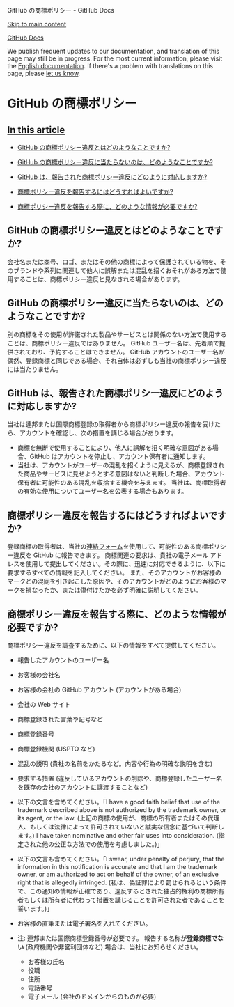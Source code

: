 GitHub の商標ポリシー - GitHub Docs

[Skip to main content](#main-content)

[](/ja)[GitHub Docs](/ja)

We publish frequent updates to our documentation, and translation of this page may still be in progress. For the most current information, please visit the [English documentation](/en). If there's a problem with translations on this page, please [let us know](https://github.com/contact?form[subject]=translation%20issue%20on%20docs.github.com&form[comments]=).

GitHub の商標ポリシー
==========

[In this article](/site-policy/content-removal-policies/github-trademark-policy#in-this-article)
----------

* [GitHub の商標ポリシー違反とはどのようなことですか?](#github-の商標ポリシー違反とはどのようなことですか)

* [GitHub の商標ポリシー違反に当たらないのは、どのようなことですか?](#github-の商標ポリシー違反に当たらないのはどのようなことですか)

* [GitHub は、報告された商標ポリシー違反にどのように対応しますか?](#github-は報告された商標ポリシー違反にどのように対応しますか)

* [商標ポリシー違反を報告するにはどうすればよいですか?](#商標ポリシー違反を報告するにはどうすればよいですか)

* [商標ポリシー違反を報告する際に、どのような情報が必要ですか?](#商標ポリシー違反を報告する際にどのような情報が必要ですか)

[](#github-の商標ポリシー違反とはどのようなことですか)[]()GitHub の商標ポリシー違反とはどのようなことですか?
----------

会社名または商号、ロゴ、またはその他の商標によって保護されている物を、そのブランドや系列に関連して他人に誤解または混乱を招くおそれがある方法で使用することは、商標ポリシー違反と見なされる場合があります。

[](#github-の商標ポリシー違反に当たらないのはどのようなことですか)[]()GitHub の商標ポリシー違反に当たらないのは、どのようなことですか?
----------

別の商標をその使用が許諾された製品やサービスとは関係のない方法で使用することは、商標ポリシー違反ではありません。 GitHub ユーザー名は、先着順で提供されており、予約することはできません。 GitHub アカウントのユーザー名が偶然、登録商標と同じである場合、それ自体は必ずしも当社の商標ポリシー違反には当たりません。

[](#github-は報告された商標ポリシー違反にどのように対応しますか)[]()GitHub は、報告された商標ポリシー違反にどのように対応しますか?
----------

当社は連邦または国際商標登録の取得者から商標ポリシー違反の報告を受けたら、アカウントを確認し、次の措置を講じる場合があります。

* 商標を無断で使用することにより、他人に誤解を招く明確な意図がある場合、GitHub はアカウントを停止し、アカウント保有者に通知します。
* 当社は、アカウントがユーザーの混乱を招くように見えるが、商標登録された商品やサービスに見せようとする意図はないと判断した場合、アカウント保有者に可能性のある混乱を収拾する機会を与えます。 当社は、商標取得者の有効な使用についてユーザー名を公表する場合もあります。

[](#商標ポリシー違反を報告するにはどうすればよいですか)[]()商標ポリシー違反を報告するにはどうすればよいですか?
----------

登録商標の取得者は、当社の[連絡フォーム](https://support.github.com/contact?tags=docs-trademark)を使用して、可能性のある商標ポリシー違反を GitHub に報告できます。 商標関連の要求は、貴社の電子メール アドレスを使用して提出してください。その際に、迅速に対応できるように、以下に要求するすべての情報を記入してください。 また、そのアカウントがお客様のマークとの混同を引き起こした原因や、そのアカウントがどのようにお客様のマークを損なったか、または傷付けたかを必ず明確に説明してください。

[](#商標ポリシー違反を報告する際にどのような情報が必要ですか)[]()商標ポリシー違反を報告する際に、どのような情報が必要ですか?
----------

商標ポリシー違反を調査するために、以下の情報をすべて提供してください。

* 報告したアカウントのユーザー名

* お客様の会社名

* お客様の会社の GitHub アカウント (アカウントがある場合)

* 会社の Web サイト

* 商標登録された言葉や記号など

* 商標登録番号

* 商標登録機関 (USPTO など)

* 混乱の説明 (貴社の名前をかたるなど。内容や行為の明確な説明を含む)

* 要求する措置 (違反しているアカウントの削除や、商標登録したユーザー名を既存の会社のアカウントに譲渡することなど)

* 以下の文言を含めてください。「I have a good faith belief that use of the trademark described above is not authorized by the trademark owner, or its agent, or the law. (上記の商標の使用が、商標の所有者またはその代理人、もしくは法律によって許可されていないと誠実な信念に基づいて判断します。) I have taken nominative and other fair uses into consideration. (指定された他の公正な方法での使用を考慮しました。)」

* 以下の文言も含めてください。「I swear, under penalty of perjury, that the information in this notification is accurate and that I am the trademark owner, or am authorized to act on behalf of the owner, of an exclusive right that is allegedly infringed. (私は、偽証罪により罰せられるという条件で、この通知の情報が正確であり、違反するとされた独占的権利の商標所有者もしくは所有者に代わって措置を講じることを許可された者であることを誓います。)」

* お客様の直筆または電子署名を入れてください。

* 注: 連邦または国際商標登録番号が必要です。 報告する名称が**登録商標でない** (政府機関や非営利団体など) 場合は、当社にお知らせください。

  * お客様の氏名
  * 役職
  * 住所
  * 電話番号
  * 電子メール (会社のドメインからのものが必要)
